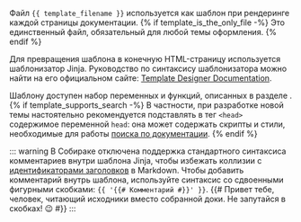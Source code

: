 Файл `{{ template_filename }}` используется как шаблон при рендеринге каждой страницы документации.
{% if template_is_the_only_file -%}
Это единственный файл, обязательный для любой темы оформления.
{% endif %}

Для превращения шаблона в конечную HTML-страницу используется шаблонизатор Jinja. Руководство по синтаксису шаблонизатора можно найти на его официальном сайте: [Template Designer Documentation](https://jinja.palletsprojects.com/en/3.1.x/templates/).

Шаблону доступен набор переменных и функций, описанных в разделе [](/reference/template-api.md).
{% if template_supports_search -%}
В частности, при разработке новой темы настоятельно рекомендуется подставлять в тег `<head>` содержимое переменной `head`: она может содержать скрипты и стили, необходимые для работы [поиска по документации](/overview/search.md).
{% endif %}

::: warning
В Собираке отключена поддержка стандартного синтаксиса комментариев внутри шаблона Jinja, чтобы избежать коллизии с [идентификаторами заголовков](https://pandoc.org/MANUAL.html#extension-header_attributes) в Markdown. Чтобы добавить комментарий внутрь шаблона, используйте синтаксис со сдвоенными фигурными скобками: `{{ '{{# Комментарий #}}' }}`. {{# Привет тебе, человек, читающий исходники вместо собранной доки. Не запутайся в скобках! 😉 #}}
:::